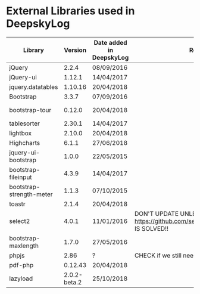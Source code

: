 # External Libraries used in DeepskyLog

| Library | Version | Date added in DeepskyLog | Remarks | Link |
| ------- | ------- | ------------------------ | ------- | ---- |
| jQuery  | 2.2.4  | 08/09/2016 | | <https://github.com/jquery/jquery/releases> |
| jQuery-ui | 1.12.1 | 14/04/2017 | | <https://jqueryui.com/> |
| jquery.datatables | 1.10.16 | 20/04/2018 | | <https://datatables.net/download/> |
| Bootstrap | 3.3.7 | 07/09/2016 | | <https://getbootstrap.com/> |
| bootstrap-tour | 0.12.0 | 20/04/2018 | | <https://github.com/sorich87/bootstrap-tour/releases> |
| tablesorter | 2.30.1 | 14/04/2017 | | <https://github.com/Mottie/tablesorter/releases> |
| lightbox | 2.10.0 | 20/04/2018 | | <https://github.com/lokesh/lightbox2/releases> |
| Highcharts | 6.1.1 | 27/06/2018 | | <https://www.highcharts.com/download> |
| jquery-ui-bootstrap | 1.0.0 | 22/05/2015 | | <https://github.com/jquery-ui-bootstrap/jquery-ui-bootstrap/releases> |
| bootstrap-fileinput | 4.3.9 | 14/04/2017 | | <https://github.com/kartik-v/bootstrap-fileinput/releases> |
| bootstrap-strength-meter | 1.1.3 | 07/10/2015 | |  |
| toastr | 2.1.4 | 20/04/2018 | | <http://codeseven.github.io/toastr/> |
| select2 | 4.0.1 | 11/01/2016 | DON'T UPDATE UNLESS <https://github.com/select2/select2/issues/3472> IS SOLVED!! | <https://github.com/select2/select2/releases> |
| bootstrap-maxlength | 1.7.0 | 27/05/2016 | | <https://github.com/mimo84/bootstrap-maxlength/releases> |
| phpjs | 2.86 | ? | CHECK if we still need this. Remove if possible. | <https://github.com/kvz/locutus> ? |
| pdf-php | 0.12.43 | 20/04/2018 | | <https://github.com/rospdf/pdf-php/releases> |
| lazyload | 2.0.2-beta.2 | 25/10/2018 | | https://github.com/tuupola/jquery_lazyload/tree/2.x |
